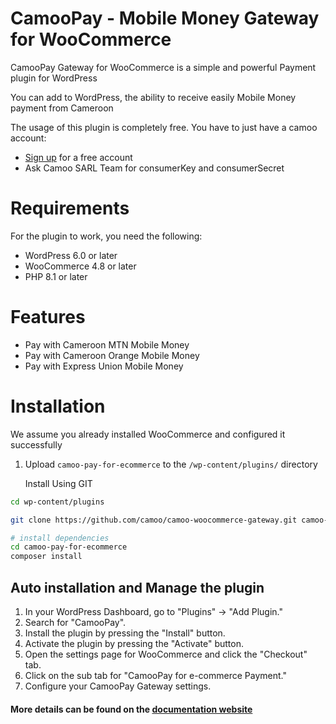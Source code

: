 # CamooPay - Mobile Money Gateway for WooCommerce
CamooPay Gateway for WooCommerce is a simple and powerful Payment plugin for WordPress

You can add to WordPress, the ability to receive easily Mobile Money payment from Cameroon


The usage of this plugin is completely free. You have to just have a camoo account:
* [Sign up](https://camoo.cm/) for a free account
* Ask Camoo SARL Team for consumerKey and consumerSecret

# Requirements
For the plugin to work, you need the following:
* WordPress 6.0 or later
* WooCommerce 4.8 or later
* PHP 8.1 or later

# Features

* Pay with Cameroon MTN Mobile Money
* Pay with Cameroon Orange Mobile Money
* Pay with Express Union Mobile Money

# Installation
We assume you already installed WooCommerce and configured it successfully

1. Upload `camoo-pay-for-ecommerce` to the `/wp-content/plugins/` directory

   Install Using GIT
```sh
cd wp-content/plugins

git clone https://github.com/camoo/camoo-woocommerce-gateway.git camoo-pay-for-ecommerce

# install dependencies
cd camoo-pay-for-ecommerce
composer install
```

## Auto installation and Manage the plugin
1. In your WordPress Dashboard, go to \"Plugins\" → \"Add Plugin\."
2. Search for \"CamooPay\".
3. Install the plugin by pressing the \"Install\" button.
4. Activate the plugin by pressing the \"Activate\" button.
5. Open the settings page for WooCommerce and click the \"Checkout\" tab.
6. Click on the sub tab for \"CamooPay for e-commerce Payment\."
7. Configure your CamooPay Gateway settings.

#### More details can be found on the [documentation website](https://camoo.cm)
